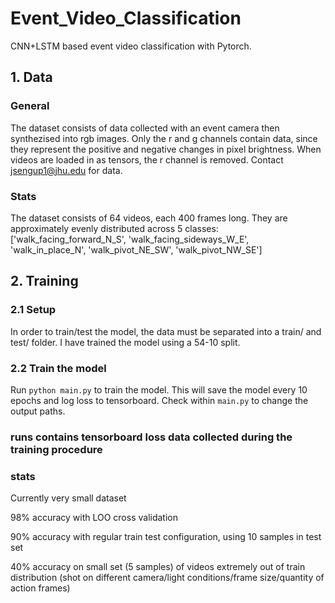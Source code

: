 # Event_Video_Classification

CNN+LSTM based event video classification with Pytorch.

## 1. Data
### General
The dataset consists of data collected with an event camera then synthezised into rgb images. Only the r and g channels contain data, since they represent the positive and negative changes in pixel brightness. When videos are loaded in as tensors, the r channel is removed. Contact jsengup1@jhu.edu for data. 
### Stats
The dataset consists of 64 videos, each 400 frames long. They are approximately evenly distributed across 5 classes: ['walk_facing_forward_N_S', 'walk_facing_sideways_W_E', 'walk_in_place_N', 'walk_pivot_NE_SW', 'walk_pivot_NW_SE']

## 2. Training
### 2.1 Setup
In order to train/test the model, the data must be separated into a train/ and test/ folder. I have trained the model using a 54-10 split.
### 2.2 Train the model
Run `python main.py` to train the model. This will save the model every 10 epochs and log loss to tensorboard. Check within `main.py` to change the output paths.

### runs contains tensorboard loss data collected during the training procedure

### stats

Currently very small dataset

98% accuracy with LOO cross validation

90% accuracy with regular train test configuration, using 10 samples in test set

40% accuracy on small set (5 samples) of videos extremely out of train distribution (shot on different camera/light conditions/frame size/quantity of action frames)
